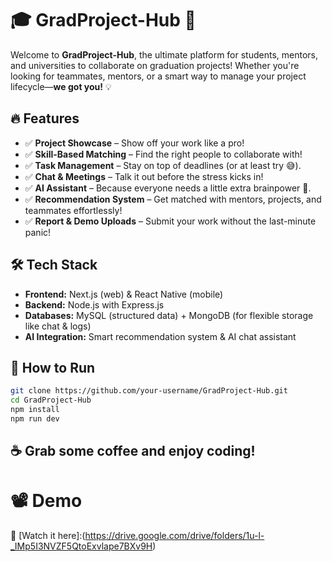 # 🎓 GradProject-Hub 🚀  

Welcome to **GradProject-Hub**, the ultimate platform for students, mentors, and universities to collaborate on graduation projects! Whether you're looking for teammates, mentors, or a smart way to manage your project lifecycle—**we got you!** 💡  

## 🔥 Features  
- ✅ **Project Showcase** – Show off your work like a pro!  
- ✅ **Skill-Based Matching** – Find the right people to collaborate with!  
- ✅ **Task Management** – Stay on top of deadlines (or at least try 😅).  
- ✅ **Chat & Meetings** – Talk it out before the stress kicks in!  
- ✅ **AI Assistant** – Because everyone needs a little extra brainpower 🧠.  
- ✅ **Recommendation System** – Get matched with mentors, projects, and teammates effortlessly!  
- ✅ **Report & Demo Uploads** – Submit your work without the last-minute panic!  

## 🛠️ Tech Stack  
- **Frontend:** Next.js (web) & React Native (mobile)  
- **Backend:** Node.js with Express.js  
- **Databases:** MySQL (structured data) + MongoDB (for flexible storage like chat & logs)  
- **AI Integration:** Smart recommendation system & AI chat assistant  

## 🚀 How to Run  
```sh
git clone https://github.com/your-username/GradProject-Hub.git
cd GradProject-Hub
npm install  
npm run dev  
```
## ☕ Grab some coffee and enjoy coding!

# 📽️ Demo
🎥 [Watch it here]:(https://drive.google.com/drive/folders/1u-l-_IMp5I3NVZF5QtoExvlape7BXv9H)
